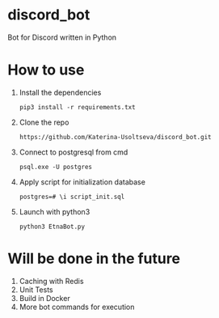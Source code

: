 # discord_bot
Bot for Discord written in Python

# How to use
1. Install the dependencies

	`pip3 install -r requirements.txt`

2. Clone the repo

	`https://github.com/Katerina-Usoltseva/discord_bot.git`

3. Connect to postgresql from cmd

	`psql.exe -U postgres`

4. Apply script for initialization database

	`postgres=# \i script_init.sql`
	
5. Launch with python3

	`python3 EtnaBot.py`
	
# Will be done in the future

1. Caching with Redis
2. Unit Tests
3. Build in Docker
4. More bot commands for execution
